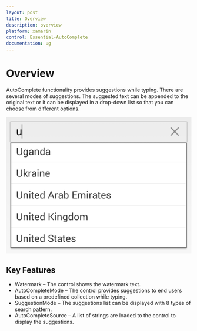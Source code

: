 ```yaml
---
layout: post
title: Overview
description: overview
platform: xamarin
control: Essential-AutoComplete
documentation: ug
---
```


# Overview

AutoComplete functionality provides suggestions while typing. There are several modes of suggestions. The suggested text can be 
appended to the original text or it can be displayed in a drop-down list so that you can choose from different options.

![](Overview_images/Overview_img1.png)


## Key Features

* Watermark – The control shows the watermark text.
* AutoCompleteMode – The control provides suggestions to end users based on a predefined collection while typing.
* SuggestionMode – The suggestions list can be displayed with 8 types of search pattern.
* AutoCompleteSource – A list of strings are loaded to the control to display the suggestions.

